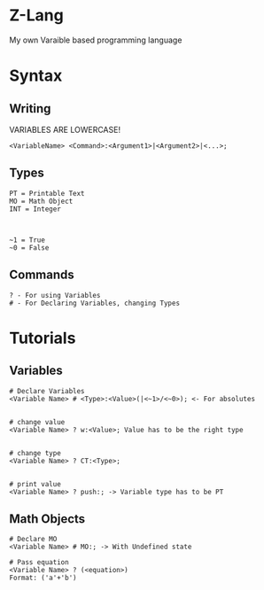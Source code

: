 
# Z-Lang

My own Varaible based programming language

  
  
# Syntax
## Writing
VARIABLES ARE LOWERCASE!

```
<VariableName> <Command>:<Argument1>|<Argument2>|<...>;

```

  

## Types

```
PT = Printable Text
MO = Math Object
INT = Integer

  

~1 = True
~0 = False

```


## Commands

```
? - For using Variables
# - For Declaring Variables, changing Types
```

  

# Tutorials

## Variables

```
# Declare Variables
<Variable Name> # <Type>:<Value>(|<~1>/<~0>); <- For absolutes

 
# change value
<Variable Name> ? w:<Value>; Value has to be the right type


# change type
<Variable Name> ? CT:<Type>;


# print value
<Variable Name> ? push:; -> Variable type has to be PT
```

## Math Objects

```
# Declare MO 
<Variable Name> # MO:; -> With Undefined state

# Pass equation
<Variable Name> ? (<equation>)
Format: ('a'+'b')  

```